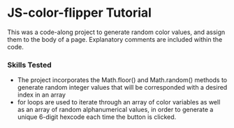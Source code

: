 # JS-color-flipper Tutorial

This was a code-along project to generate random color values, and assign them to the body of a page.
Explanatory comments are included within the code.

### Skills Tested
- The project incorporates the Math.floor() and Math.random() methods to generate random integer values that will be corresponded with a desired index in an array
- for loops are used to iterate through an array of color variables as well as an array of random alphanumerical values, in order to generate a unique 6-digit hexcode each time the button is clicked.
